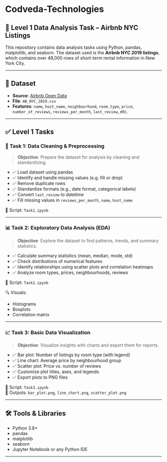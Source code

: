 # Codveda-Technologies

## 🧹 Level 1 Data Analysis Task – Airbnb NYC Listings

This repository contains data analysis tasks using Python, pandas, matplotlib, and seaborn. The dataset used is the **Airbnb NYC 2019 listings**, which contains over 48,000 rows of short-term rental information in New York City.

---

## 📁 Dataset

- **Source**: [Airbnb Open Data]([http://insideairbnb.com/get-the-data.html](https://www.kaggle.com/datasets/dgomonov/new-york-city-airbnb-open-data))
- **File**: `AB_NYC_2019.csv`
- **Features**: `name`, `host_name`, `neighbourhood`, `room_type`, `price`, `number_of_reviews`, `reviews_per_month`, `last_review`, etc.

---

## ✅ Level 1 Tasks

### 🔧 Task 1: Data Cleaning & Preprocessing

> **Objective**: Prepare the dataset for analysis by cleaning and standardizing.

- ✅ Load dataset using pandas
- ✅ Identify and handle missing values (e.g. fill or drop)
- ✅ Remove duplicate rows
- ✅ Standardize formats (e.g., date format, categorical labels)
- ✅ Convert `last_review` to datetime
- ✅ Fill missing values in `reviews_per_month`, `name`, `host_name`

📂 Script: `Task1.ipynb`

---

### 📊 Task 2: Exploratory Data Analysis (EDA)

> **Objective**: Explore the dataset to find patterns, trends, and summary statistics.

- ✅ Calculate summary statistics (mean, median, mode, std)
- ✅ Check distributions of numerical features
- ✅ Identify relationships using scatter plots and correlation heatmaps
- ✅ Analyze room types, prices, neighbourhoods, reviews

📂 Script: `Task2.ipynb`

🔍 Visuals:
- Histograms
- Boxplots
- Correlation matrix

---

### 📈 Task 3: Basic Data Visualization

> **Objective**: Visualize insights with charts and export them for reports.

- ✅ Bar plot: Number of listings by room type (with legend)
- ✅ Line chart: Average price by neighbourhood group
- ✅ Scatter plot: Price vs. number of reviews
- ✅ Customize plot titles, axes, and legends
- ✅ Export plots to PNG files

📂 Script: `Task3.ipynb`  
📁 Outputs: `bar_plot.png`, `line_chart.png`, `scatter_plot.png`

---

## 🛠 Tools & Libraries

- Python 3.8+
- pandas
- matplotlib
- seaborn
- Jupyter Notebook or any Python IDE

---



